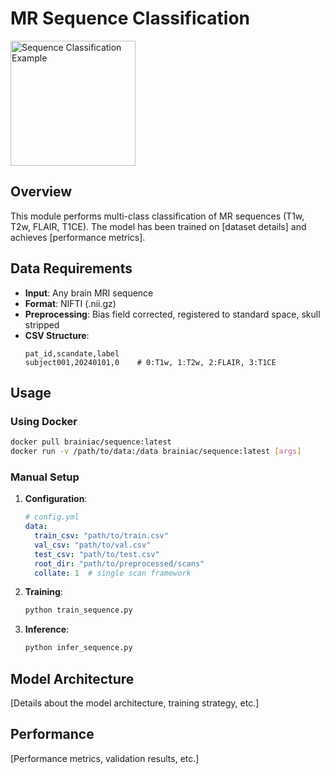 # MR Sequence Classification

<p align="left">
  <img src="../../pictures/sequence.jpeg" width="200" alt="Sequence Classification Example"/>
</p>

## Overview

This module performs multi-class classification of MR sequences (T1w, T2w, FLAIR, T1CE). The model has been trained on [dataset details] and achieves [performance metrics].

## Data Requirements

- **Input**: Any brain MRI sequence
- **Format**: NIFTI (.nii.gz)
- **Preprocessing**: Bias field corrected, registered to standard space, skull stripped
- **CSV Structure**:
  ```
  pat_id,scandate,label
  subject001,20240101,0    # 0:T1w, 1:T2w, 2:FLAIR, 3:T1CE
  ```

## Usage

### Using Docker

```bash
docker pull brainiac/sequence:latest
docker run -v /path/to/data:/data brainiac/sequence:latest [args]
```

### Manual Setup

1. **Configuration**:
   ```yaml
   # config.yml
   data:
     train_csv: "path/to/train.csv"
     val_csv: "path/to/val.csv"
     test_csv: "path/to/test.csv"
     root_dir: "path/to/preprocessed/scans"
     collate: 1  # single scan framework
   ```

2. **Training**:
   ```bash
   python train_sequence.py
   ```

3. **Inference**:
   ```bash
   python infer_sequence.py
   ```

## Model Architecture

[Details about the model architecture, training strategy, etc.]

## Performance

[Performance metrics, validation results, etc.] 